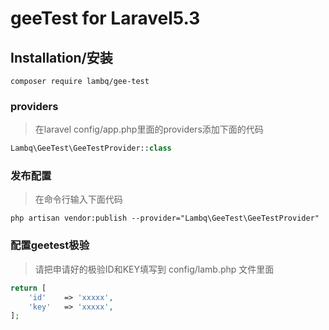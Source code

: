 # geeTest for Laravel5.3

## Installation/安装
```shell
composer require lambq/gee-test
```

### providers
> 在laravel config/app.php里面的providers添加下面的代码

```php
Lambq\GeeTest\GeeTestProvider::class
```

### 发布配置
> 在命令行输入下面代码
```shell
php artisan vendor:publish --provider="Lambq\GeeTest\GeeTestProvider"
```

### 配置geetest极验
> 请把申请好的极验ID和KEY填写到 config/lamb.php 文件里面
```php
return [
    'id'    => 'xxxxx',
    'key'   => 'xxxxx',
];
```